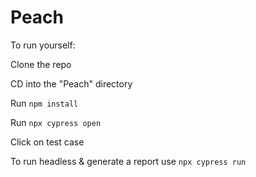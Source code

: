 # Peach

To run yourself:

Clone the repo

CD into the "Peach" directory

Run `npm install`

Run `npx cypress open`

Click on test case

To run headless & generate a report use `npx cypress run`
